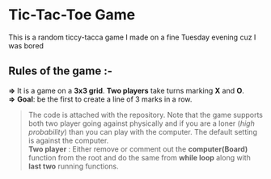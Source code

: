 # Tic-Tac-Toe Game
 This is a random ticcy-tacca game I made on a fine Tuesday evening cuz I was bored
 ## Rules of the game :-
**=>** It is a game on a **3x3 grid**. **Two players** take turns marking **X** and **O**. <br> 
**=>** **Goal**: be the first to create a line of 3 marks in a row. <br> 
> The code is attached with the repository. Note that the game supports both two player going against physically and if you are a loner (*high probability*) than you can play with the computer. The default setting is against the computer.<br>
**Two player** : Either remove or comment out the **computer(Board)** function from the root and do the same from **while loop** along with **last two** running functions.
